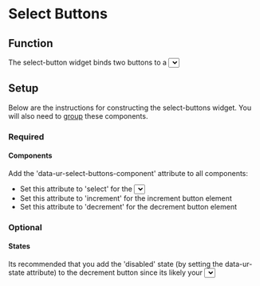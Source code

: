 # Select Buttons #

## Function ##

The select-button widget binds two buttons to a <select> to increment/decrement the select's chosen value.

## Setup ##

Below are the instructions for constructing the select-buttons widget. You will also need to [group](../model/grouping.md) these components.

### Required ###

#### Components ####

Add the 'data-ur-select-buttons-component' attribute to all components:
  *  Set this attribute to 'select' for the <select> element
  *  Set this attribute to 'increment' for the increment button element
  *  Set this attribute to 'decrement' for the decrement button element

### Optional ###

#### States ####

Its recommended that you add the 'disabled' state (by setting the data-ur-state attribute) to the decrement button since its likely your <select> element has the first option selected by default.